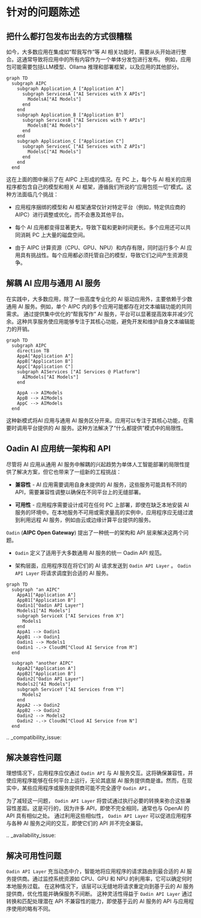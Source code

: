 # 针对的问题陈述

## 把什么都打包发布出去的方式很糟糕

如今，大多数应用在集成如“帮我写作”等 AI 相关功能时，需要从头开始进行整合。这通常导致将应用中的所有内容作为一个单体分发包进行发布。
例如，应用包可能需要包括LLM模型、Ollama 推理和部署框架，以及应用的其他部分。


```mermaid
graph TD
  subgraph AIPC
    subgraph Application_A ["Application A"]
      subgraph ServicesA ["AI Services with X APIs"]
        ModelsA["AI Models"]
      end
    end
    subgraph Application_B ["Application B"]
      subgraph ServicesB ["AI Services with Y APIs"]
        ModelsB["AI Models"]
      end
    end
    subgraph Application_C ["Application C"]
      subgraph ServicesC ["AI Services with Z APIs"]
        ModelsC["AI Models"]
      end
    end
  end
```


这在上面的图中展示了在 AIPC 上形成的情况。在 PC 上，每个与 AI 相关的应用程序都包含自己的模型和相关 AI 框架，遵循我们所说的“应用包揽一切”模式。这种方法面临几个挑战：

- 应用程序捆绑的模型和 AI 框架通常仅针对特定平台（例如，特定供应商的 AIPC）进行调整或优化，而不会惠及其他平台。

- 每个 AI 应用都变得显著更大，导致下载和更新时间更长。多个应用还可以共同消耗 PC 上大量的磁盘空间。

- 由于 AIPC 计算资源（CPU、GPU、NPU）和内存有限，同时运行多个 AI 应用具有挑战性。每个应用都必须托管自己的模型，导致它们之间产生资源竞争。


## 解耦 AI 应用与通用 AI 服务

在实践中，大多数应用，除了一些高度专业化的 AI 驱动应用外，主要依赖于少数通用 AI 服务。例如，单个 AIPC 内的多个应用可能都存在对文本编辑功能的共同需求。
通过提供集中优化的“帮我写作” AI 服务，平台可以显著提高效率并减少冗余。这种共享服务使应用能够专注于其核心功能，避免开发和维护自身文本编辑能力的开销。

```mermaid
graph TD
  subgraph AIPC
    direction TB
    AppA["Application A"]
    AppB["Application B"]
    AppC["Application C"]
    subgraph AIServices ["AI Services @ Platform"]
      AIModels["AI Models"]
    end

    AppA --> AIModels
    AppB --> AIModels
    AppC --> AIModels
  end
```

这种新模式将AI 应用与通用 AI 服务区分开来。应用可以专注于其核心功能，在需要时调用平台提供的 AI 服务。这种方法解决了“什么都提供”模式中的局限性。

## Oadin AI 应用统一架构和 API

尽管将 AI 应用从通用 AI 服务中解耦的兴起趋势为单体人工智能部署的局限性提供了解决方案，但它也带来了一组新的工程挑战：

- **兼容性** - AI 应用需要调用自身未提供的 AI 服务，这些服务可能具有不同的 API，需要兼容性调整以确保在不同平台上的无缝部署。

- **可用性** - 应用程序需要设计成可在任何 PC 上部署，即使在缺乏本地安装 AI 服务的环境中。在本地服务不可用或需求量高的实例中，应用程序应无缝过渡到利用远程 AI 服务，例如由云或边缘计算平台提供的服务。

``Oadin`` (**AIPC Open Gateway**) 提出了一种统一的架构和 API 层来解决这两个问题。

- ``Oadin`` 定义了适用于大多数通用 AI 服务的统一 Oadin API 规范。

- 架构层面，应用程序现在将它们的 AI 请求发送到 ``Oadin API Layer`` 。 ``Oadin API Layer`` 将请求调度到合适的 AI 服务。

```mermaid
graph TD
  subgraph "an AIPC"
    AppA1["Application A"]
    AppB1["Application B"]
    Oadin1["Oadin API Layer"]
    Models1["AI Models"]
    subgraph ServiceX ["AI Services from X"]
      Models1
    end
    AppA1 --> Oadin1
    AppB1 --> Oadin1
    Oadin1 --> Models1
    Oadin1 -.-> CloudM["Cloud AI Service from M"]
  end

  subgraph "another AIPC"
    AppA2["Application A"]
    AppB2["Application B"]
    Oadin2["Oadin API Layer"]
    Models2["AI Models"]
    subgraph ServiceY ["AI Services from Y"]
      Models2
    end
    AppA2 --> Oadin2
    AppB2 --> Oadin2
    Oadin2 --> Models2
    Oadin2 -.-> CloudN["Cloud AI Service from N"]
  end
```

.. _compatibility_issue:

## 解决兼容性问题

理想情况下，应用程序应仅通过 ``Oadin API`` 与 AI 服务交互。这将确保兼容性，并使应用程序能够在任何平台上运行，无论其底层 AI 服务提供商是谁。然而，在现实中，某些应用程序或服务提供商可能不完全遵守 ``Oadin API`` 。

为了减轻这一问题， ``Oadin API Layer`` 将尝试通过执行必要的转换来弥合这些兼容性差距。这是可行的，因为许多 API，即使不完全相同，通常也与 OpenAI 的 API 具有相似之处。
通过利用这些相似性， ``Oadin API Layer`` 可以促进应用程序与各种 AI 服务之间的交互，即使它们的 API 并不完全兼容。

.. _availability_issue:

## 解决可用性问题


``Oadin API Layer`` 充当动态中介，智能地将应用程序的请求路由到最合适的 AI 服务提供商。通过监控系统资源如 CPU、GPU 和 NPU 的利用率，它可以确定何时本地服务过载。
在这种情况下，该层可以无缝地将请求重定向到基于云的 AI 服务提供商，优化性能并确保服务不间断。
这种灵活性得益于 ``Oadin API Layer`` 通过转换和匹配处理潜在 API 不兼容性的能力，即使基于云的 AI 服务的 API 与应用程序使用的略有不同。

